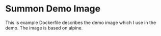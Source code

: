 # Summon Demo Image
This is example Dockerfile describes the demo image which I use in the demo.
The image is based on alpine.
